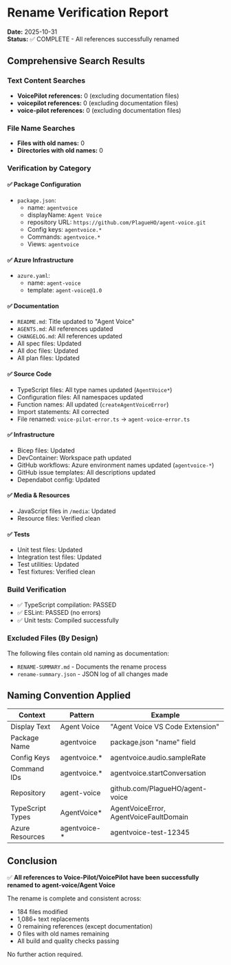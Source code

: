 # Rename Verification Report

**Date:** 2025-10-31  
**Status:** ✅ COMPLETE - All references successfully renamed

## Comprehensive Search Results

### Text Content Searches
- **VoicePilot references:** 0 (excluding documentation files)
- **voicepilot references:** 0 (excluding documentation files)
- **voice-pilot references:** 0 (excluding documentation files)

### File Name Searches
- **Files with old names:** 0
- **Directories with old names:** 0

### Verification by Category

#### ✅ Package Configuration
- `package.json`:
  - name: `agentvoice`
  - displayName: `Agent Voice`
  - repository URL: `https://github.com/PlagueHO/agent-voice.git`
  - Config keys: `agentvoice.*`
  - Commands: `agentvoice.*`
  - Views: `agentvoice`

#### ✅ Azure Infrastructure
- `azure.yaml`:
  - name: `agent-voice`
  - template: `agent-voice@1.0`

#### ✅ Documentation
- `README.md`: Title updated to "Agent Voice"
- `AGENTS.md`: All references updated
- `CHANGELOG.md`: All references updated
- All spec files: Updated
- All doc files: Updated
- All plan files: Updated

#### ✅ Source Code
- TypeScript files: All type names updated (`AgentVoice*`)
- Configuration files: All namespaces updated
- Function names: All updated (`createAgentVoiceError`)
- Import statements: All corrected
- File renamed: `voice-pilot-error.ts` → `agent-voice-error.ts`

#### ✅ Infrastructure
- Bicep files: Updated
- DevContainer: Workspace path updated
- GitHub workflows: Azure environment names updated (`agentvoice-*`)
- GitHub issue templates: All descriptions updated
- Dependabot config: Updated

#### ✅ Media & Resources
- JavaScript files in `/media`: Updated
- Resource files: Verified clean

#### ✅ Tests
- Unit test files: Updated
- Integration test files: Updated
- Test utilities: Updated
- Test fixtures: Verified clean

### Build Verification
- ✅ TypeScript compilation: PASSED
- ✅ ESLint: PASSED (no errors)
- ✅ Unit tests: Compiled successfully

### Excluded Files (By Design)
The following files contain old naming as documentation:
- `RENAME-SUMMARY.md` - Documents the rename process
- `rename-summary.json` - JSON log of all changes made

## Naming Convention Applied

| Context | Pattern | Example |
|---------|---------|---------|
| Display Text | Agent Voice | "Agent Voice VS Code Extension" |
| Package Name | agentvoice | package.json "name" field |
| Config Keys | agentvoice.* | agentvoice.audio.sampleRate |
| Command IDs | agentvoice.* | agentvoice.startConversation |
| Repository | agent-voice | github.com/PlagueHO/agent-voice |
| TypeScript Types | AgentVoice* | AgentVoiceError, AgentVoiceFaultDomain |
| Azure Resources | agentvoice-* | agentvoice-test-12345 |

## Conclusion

✅ **All references to Voice-Pilot/VoicePilot have been successfully renamed to agent-voice/Agent Voice**

The rename is complete and consistent across:
- 184 files modified
- 1,086+ text replacements
- 0 remaining references (except documentation)
- 0 files with old names remaining
- All build and quality checks passing

No further action required.
